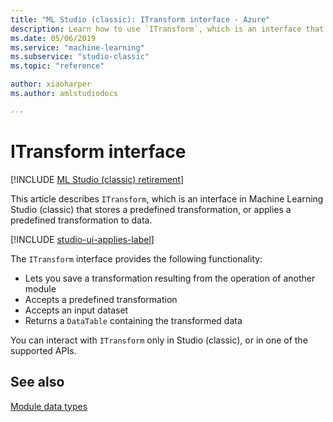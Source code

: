 ```yaml
---
title: "ML Studio (classic): ITransform interface - Azure"
description: Learn how to use `ITransform`, which is an interface that stores a predefined transformation, or applies a predefined transformation to data.
ms.date: 05/06/2019
ms.service: "machine-learning"
ms.subservice: "studio-classic"
ms.topic: "reference"

author: xiaoharper
ms.author: amlstudiodocs

---
```

# ITransform interface

[!INCLUDE [ML Studio (classic) retirement](./includes/machine-learning-studio-classic-deprecation.md)]

This article describes `ITransform`, which is an interface in Machine Learning Studio (classic) that stores a predefined transformation, or applies a predefined transformation to data.

[!INCLUDE [studio-ui-applies-label](./includes/studio-ui-applies-label.md)]

The `ITransform` interface provides the following functionality:

+ Lets you save a transformation resulting from the operation of another module
+ Accepts a predefined transformation
+ Accepts an input dataset
+ Returns a `DataTable` containing the transformed data


You can interact with `ITransform` only in Studio (classic), or in one of the supported APIs.

## See also
 [Module data types](machine-learning-module-data-types.md)
